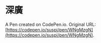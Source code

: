 # 深廣

A Pen created on CodePen.io. Original URL: [https://codepen.io/suspi/pen/WNgMzgN](https://codepen.io/suspi/pen/WNgMzgN).

